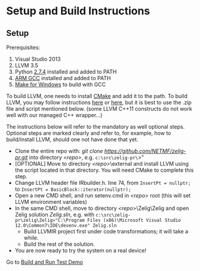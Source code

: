 # Setup and Build Instructions

## Setup

Prerequisites:

1. Visual Studio 2013
2. LLVM 3.5
3. Python [2.7.4](https://www.python.org/downloads/release/python-2710/) installed and added to PATH
4. [ARM GCC](https://launchpad.net/gcc-arm-embedded) installed and added to PATH
5. [Make for Windows](http://gnuwin32.sourceforge.net/packages/make.htm) to build with GCC

To build LLVM, one needs to install [CMake](http://www.cmake.org/download/) and add it to the path. 
To build LLVM, you may follow instructions [here](http://llvm.org/) or [here](http://llvm.org/docs/GettingStarted.html), but it is best to use the .zip file and script mentioned below. (some LLVM C++11 constructs do not work well with our managed C++ wrapper...)

The instructions below will refer to the mandatory as well optional steps. Optional steps are marked clearly and refer to, for example, how to build/install LLVM, should one not have done that yet. 

* Clone the entire repo with: _git clone https://github.com/NETMF/zelig-pr.git_ into directory _\<repo\>_, e.g. ```c:\src\zelig-pr\```>"
* [OPTIONAL] Move to directory _\<repo\>_\\external and install LLVM using the script located in that directory. You will need CMake to complete this step.
* Change LLVM header file IRbuilder.h. line 74, from  `InsertPt = nullptr;`  to  `InsertPt = BasicBlock::iterator(nullptr);`
* Open a new CMD shell, and run setenv.cmd in _\<repo\>_ root (this will set LLVM environment variables)
* In the same CMD shell, move to directory _\<repo\>_\\Zelig\Zelig and open Zelig solution _Zelig.sln_, e.g. with ```c:\src\zelig-pr\zelig\Zelig>"C:\Program Files (x86)\Microsoft Visual Studio 12.0\Common7\IDE\devenv.exe" Zelig.sln```
  * Build LLVMIR project first under code transformations; it will take a while.
  * Build the rest of the solution.
* You are now ready to try the system on a real device! 

Go to [Build and Run Test Demo](https://github.com/NETMF/zelig-pr/wiki/demo) 
